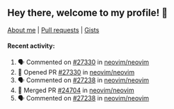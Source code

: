 ## Hey there, welcome to my profile! 👋

[About me](https://seandewar.github.io/)
 | [Pull requests](https://github.com/search?p=1&q=author%3Aseandewar+is%3Apr)
 | [Gists](https://gist.github.com/seandewar)

#### Recent activity:

<!--START_SECTION:activity-->
1. 🗣 Commented on [#27330](https://github.com/neovim/neovim/pull/27330#issuecomment-1925775772) in [neovim/neovim](https://github.com/neovim/neovim)
2. 💪 Opened PR [#27330](https://github.com/neovim/neovim/pull/27330) in [neovim/neovim](https://github.com/neovim/neovim)
3. 🗣 Commented on [#27238](https://github.com/neovim/neovim/issues/27238#issuecomment-1915837549) in [neovim/neovim](https://github.com/neovim/neovim)
4. 🎉 Merged PR [#24704](https://github.com/neovim/neovim/pull/24704) in [neovim/neovim](https://github.com/neovim/neovim)
5. 🗣 Commented on [#27238](https://github.com/neovim/neovim/issues/27238#issuecomment-1913568639) in [neovim/neovim](https://github.com/neovim/neovim)
<!--END_SECTION:activity-->
